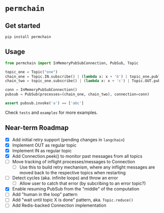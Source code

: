 # `permchain`

## Get started

`pip install permchain`

## Usage

```python
from permchain import InMemoryPubSubConnection, PubSub, Topic

topic_one = Topic("one")
chain_one = Topic.IN.subscribe() | (lambda x: x + 'b') | topic_one.publish()
chain_two = topic_one.subscribe() | (lambda x: x + 'c') | Topic.OUT.publish()

conn = InMemoryPubSubConnection()
pubsub = PubSub(processes=(chain_one, chain_two), connection=conn)

assert pubsub.invoke('a') == ['abc']
```

Check `tests` and `examples` for more examples.

## Near-term Roadmap

- [x] Add initial retry support (pending changes in `langchain`)
- [x] Implement OUT as regular topic
- [x] Implement IN as regular topic
- [x] Add Connection.peek() to monitor past messages from all topics
- [ ] Move tracking of inflight processes/messages to Connection
  - [ ] Use this to build retry mechanism, where any inflight messages are moved back to the respective topics when restarting
- [ ] Detect cycles (aka. infinite loops) and throw an error
  - [ ] Allow user to catch that error (by subcribing to an error topic?)
- [x] Enable resuming PubSub from the "middle" of the computation
- [ ] Add "human in the loop" pattern
- [ ] Add "wait until topic X is done" pattern, aka. `Topic.reduce()`
- [ ] Add Redis-backed Connection implementation
